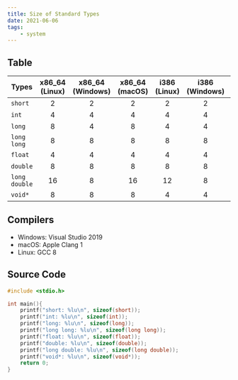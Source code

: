 ```yaml
---
title: Size of Standard Types
date: 2021-06-06
tags:
    - system
---
```


## Table

| Types         | x86_64 (Linux) | x86_64 (Windows) | x86_64 (macOS) | i386 (Linux) | i386 (Windows) | aarch64 (Linux) | aarch64 (macOS) | riscv64 (Linux) |
|---------------|:--------------:|:----------------:|:--------------:|:------------:|:--------------:|:---------------:|:---------------:|:---------------:|
| `short`       |       2        |        2         |       2        |      2       |       2        |        2        |                 |        2        |
| `int`         |       4        |        4         |       4        |      4       |       4        |        4        |                 |        4        |
| `long`        |       8        |        4         |       8        |      4       |       4        |        8        |                 |        8        |
| `long long`   |       8        |        8         |       8        |      8       |       8        |        8        |                 |        8        |
| `float`       |       4        |        4         |       4        |      4       |       4        |        4        |                 |        4        |
| `double`      |       8        |        8         |       8        |      8       |       8        |        8        |                 |        8        |
| `long double` |       16       |        8         |       16       |      12      |       8        |       16        |                 |       16        |
| `void*`       |       8        |        8         |       8        |      4       |       4        |        8        |                 |        8        |

## Compilers

- Windows: Visual Studio 2019
- macOS: Apple Clang 1
- Linux: GCC 8

## Source Code

```c
#include <stdio.h>

int main(){
    printf("short: %lu\n", sizeof(short));
    printf("int: %lu\n", sizeof(int));
    printf("long: %lu\n", sizeof(long));
    printf("long long: %lu\n", sizeof(long long));
    printf("float: %lu\n", sizeof(float));
    printf("double: %lu\n", sizeof(double));
    printf("long double: %lu\n", sizeof(long double));
    printf("void*: %lu\n", sizeof(void*));
    return 0;
}
```

